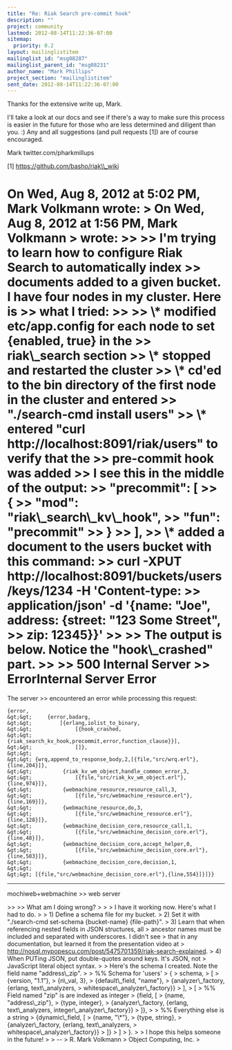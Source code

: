 ```yaml
---
title: "Re: Riak Search pre-commit hook"
description: ""
project: community
lastmod: 2012-08-14T11:22:36-07:00
sitemap:
  priority: 0.2
layout: mailinglistitem
mailinglist_id: "msg08287"
mailinglist_parent_id: "msg08231"
author_name: "Mark Phillips"
project_section: "mailinglistitem"
sent_date: 2012-08-14T11:22:36-07:00
---
```



Thanks for the extensive write up, Mark.

I'll take a look at our docs and see if there's a way to make sure
this process is easier in the future for those who are less determined
and diligent than you. :) Any and all suggestions (and pull requests
[1]) are of course encouraged.

Mark
twitter.com/pharkmillups

[1] https://github.com/basho/riak\\_wiki

On Wed, Aug 8, 2012 at 5:02 PM, Mark Volkmann  wrote:
&gt; On Wed, Aug 8, 2012 at 1:56 PM, Mark Volkmann 
&gt; wrote:
&gt;&gt;
&gt;&gt; I'm trying to learn how to configure Riak Search to automatically index
&gt;&gt; documents added to a given bucket. I have four nodes in my cluster. Here is
&gt;&gt; what I tried:
&gt;&gt;
&gt;&gt; \\* modified etc/app.config for each node to set {enabled, true} in the
&gt;&gt; riak\\_search section
&gt;&gt; \\* stopped and restarted the cluster
&gt;&gt; \\* cd'ed to the bin directory of the first node in the cluster and entered
&gt;&gt; "./search-cmd install users"
&gt;&gt; \\* entered "curl http://localhost:8091/riak/users" to verify that the
&gt;&gt; pre-commit hook was added
&gt;&gt; I see this in the middle of the output:
&gt;&gt; "precommit": [
&gt;&gt; {
&gt;&gt; "mod": "riak\\_search\\_kv\\_hook",
&gt;&gt; "fun": "precommit"
&gt;&gt; }
&gt;&gt; ],
&gt;&gt; \\* added a document to the users bucket with this command:
&gt;&gt; curl -XPUT http://localhost:8091/buckets/users/keys/1234 -H 'Content-type:
&gt;&gt; application/json' -d '{name: "Joe", address: {street: "123 Some Street",
&gt;&gt; zip: 12345}}'
&gt;&gt;
&gt;&gt; The output is below. Notice the "hook\\_crashed" part.
&gt;&gt;
&gt;&gt; 500 Internal Server
&gt;&gt; ErrorInternal Server Error
=====================

The server
&gt;&gt; encountered an error while processing this request:  

```
{error,
&gt;&gt;     {error,badarg,
&gt;&gt;         [{erlang,iolist_to_binary,
&gt;&gt;              [{hook_crashed,
&gt;&gt;                   {riak_search_kv_hook,precommit,error,function_clause}}],
&gt;&gt;              []},
&gt;&gt;
&gt;&gt; {wrq,append_to_response_body,2,[{file,"src/wrq.erl"},{line,204}]},
&gt;&gt;          {riak_kv_wm_object,handle_common_error,3,
&gt;&gt;              [{file,"src/riak_kv_wm_object.erl"},{line,974}]},
&gt;&gt;          {webmachine_resource,resource_call,3,
&gt;&gt;              [{file,"src/webmachine_resource.erl"},{line,169}]},
&gt;&gt;          {webmachine_resource,do,3,
&gt;&gt;              [{file,"src/webmachine_resource.erl"},{line,128}]},
&gt;&gt;          {webmachine_decision_core,resource_call,1,
&gt;&gt;              [{file,"src/webmachine_decision_core.erl"},{line,48}]},
&gt;&gt;          {webmachine_decision_core,accept_helper,0,
&gt;&gt;              [{file,"src/webmachine_decision_core.erl"},{line,583}]},
&gt;&gt;          {webmachine_decision_core,decision,1,
&gt;&gt;
&gt;&gt; [{file,"src/webmachine_decision_core.erl"},{line,554}]}]}}
```


---

mochiweb+webmachine
&gt;&gt; web server


&gt;&gt;
&gt;&gt; What am I doing wrong?
&gt;
&gt;
&gt; I have it working now. Here's what I had to do.
&gt;
&gt; 1) Define a schema file for my bucket.
&gt; 2) Set it with "./search-cmd set-schema {bucket-name} {file-path}".
&gt; 3) Learn that when referencing nested fields in JSON structures, all
&gt; ancestor names must be included and separated with underscores. I didn't see
&gt; that in any documentation, but learned it from the presentation video at
&gt; http://nosql.mypopescu.com/post/5475701359/riak-search-explained.
&gt; 4) When PUTing JSON, put double-quotes around keys. It's JSON, not
&gt; JavaScript literal object syntax.
&gt;
&gt; Here's the schema I created. Note the field name "address\\_zip".
&gt;
&gt; %% Schema for 'users'
&gt; {
&gt; schema,
&gt; [
&gt; {version, "1.1"},
&gt; {n\\_val, 3},
&gt; {default\\_field, "name"},
&gt; {analyzer\\_factory, {erlang, text\\_analyzers,
&gt; whitespace\\_analyzer\\_factory}}
&gt; ],
&gt; [
&gt; %% Field named "zip" is are indexed as integer
&gt; {field, [
&gt; {name, "address\\_zip"},
&gt; {type, integer},
&gt; {analyzer\\_factory, {erlang, text\\_analyzers, integer\\_analyzer\\_factory}}
&gt; ]},
&gt;
&gt; %% Everything else is a string
&gt; {dynamic\\_field, [
&gt; {name, "\\*"},
&gt; {type, string},
&gt; {analyzer\\_factory, {erlang, text\\_analyzers,
&gt; whitespace\\_analyzer\\_factory}}
&gt; ]}
&gt; ]
&gt; }.
&gt;
&gt; I hope this helps someone in the future!
&gt;
&gt; --
&gt; R. Mark Volkmann
&gt; Object Computing, Inc.
&gt;
